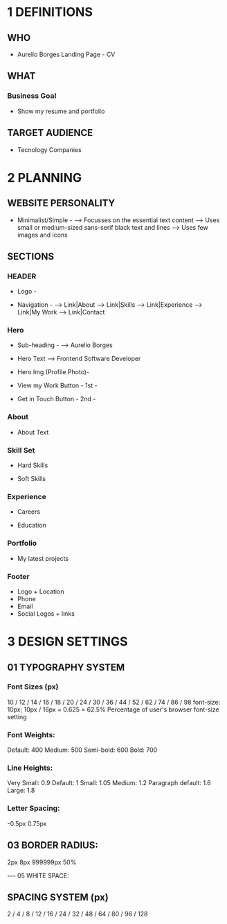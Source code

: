 # 1 DEFINITIONS

## WHO

- Aurelio Borges Landing Page - CV

## WHAT

### Business Goal

- Show my resume and portfolio

## TARGET AUDIENCE

- Tecnology Companies

# 2 PLANNING

## WEBSITE PERSONALITY

- Minimalist/Simple -
  --> Focusses on the essential text content
  --> Uses small or medium-sized sans-serif black text and lines
  --> Uses few images and icons

## SECTIONS

### HEADER

- Logo -

- Navigation -
  --> Link|About
  --> Link|Skills
  --> Link|Experience
  --> Link|My Work
  --> Link|Contact

### Hero

- Sub-heading -
  --> Aurelio Borges

- Hero Text
  --> Frontend Software Developer

- Hero Img (Profile Photo)-

- View my Work Button - 1st -

- Get in Touch Button - 2nd -

### About

- About Text

### Skill Set

- Hard Skills

- Soft Skills

### Experience

- Careers

- Education

### Portfolio

- My latest projects

### Footer

- Logo + Location
- Phone
- Email
- Social Logos + links

# 3 DESIGN SETTINGS

## 01 TYPOGRAPHY SYSTEM

### Font Sizes (px)
10 / 12 / 14 / 16 / 18 / 20 / 24 / 30 / 36 / 44 / 52 / 62 / 74 / 86 / 98
font-size: 10px;
10px / 16px = 0.625 = 62.5%
Percentage of user's browser font-size setting

### Font Weights:
 Default: 400
 Medium: 500
 Semi-bold: 600
 Bold: 700

### Line Heights:
 Very Small: 0.9
 Default: 1
 Small: 1.05
 Medium: 1.2
 Paragraph default: 1.6
 Large: 1.8

### Letter Spacing:
 -0.5px
 0.75px

## 03 BORDER RADIUS:
 2px
 8px
 999999px
 50%

--- 05 WHITE SPACE:

## SPACING SYSTEM (px)
2 / 4 / 8 / 12 / 16 / 24 / 32 / 48 / 64 / 80 / 96 / 128